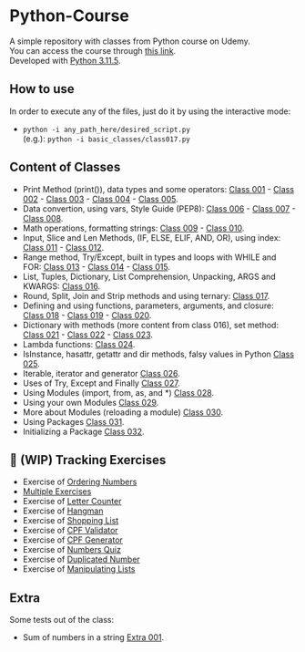 # Python-Course
A simple repository with classes from Python course on Udemy. <br>
You can access the course through [this link](https://www.udemy.com/course/python-3-do-zero-ao-avancado). <br>
Developed with [Python 3.11.5](https://www.python.org/downloads/release/python-3115/).

## How to use
In order to execute any of the files, just do it by using the interactive mode:
- `python -i any_path_here/desired_script.py` <br>
(e.g.): `python -i basic_classes/class017.py `

## Content of Classes
- Print Method (print()), data types and some operators:
    [Class 001](./basic_classes/class001.py) -
    [Class 002](./basic_classes/class002.py) -
    [Class 003](./basic_classes/class003.py) -
    [Class 004](./basic_classes/class004.py) -
    [Class 005](./basic_classes/class005.py).
- Data convertion, using vars, Style Guide (PEP8):
    [Class 006](./basic_classes/class006.py) -
    [Class 007](./basic_classes/class007.py) -
    [Class 008](./basic_classes/class008.py).
- Math operations, formatting strings:
    [Class 009](./basic_classes/class009.py) -
    [Class 010](./basic_classes/class010.py).
- Input, Slice and Len Methods, (IF, ELSE, ELIF, AND, OR), using index:
    [Class 011](./basic_classes/class011.py) -
    [Class 012](./basic_classes/class012.py).
- Range method, Try/Except, built in types and loops with WHILE and FOR:
    [Class 013](./basic_classes/class013.py) -
    [Class 014](./basic_classes/class014.py) -
    [Class 015](./basic_classes/class015.py).
- List, Tuples, Dictionary, List Comprehension, Unpacking, ARGS and KWARGS:
    [Class 016](./basic_classes/class016.py).
- Round, Split, Join and Strip methods and using ternary:
    [Class 017](./basic_classes/class017.py).
- Defining and using functions, parameters, arguments, and closure:
    [Class 018](./basic_classes/class018.py) -
    [Class 019](./basic_classes/class019.py) -
    [Class 020](./basic_classes/class020.py).
- Dictionary with methods (more content from class 016), set method:
    [Class 021](./basic_classes/class021.py) -
    [Class 022](./basic_classes/class022.py) -
    [Class 023](./basic_classes/class023.py).
- Lambda functions:
    [Class 024](./basic_classes/class024.py).
- IsInstance, hasattr, getattr and dir methods, falsy values in Python
    [Class 025](./basic_classes/class025.py).
- Iterable, iterator and generator
    [Class 026](./basic_classes/class026.py).
- Uses of Try, Except and Finally
    [Class 027](./basic_classes/class027.py).
- Using Modules (import, from, as, and *)
    [Class 028](./basic_classes/class028.py).
- Using your own Modules
    [Class 029](./basic_classes/class029.py).
- More about Modules (reloading a module)
    [Class 030](./basic_classes/class030.py).
- Using Packages
    [Class 031](./basic_classes/class031.py).
- Initializing a Package
    [Class 032](./basic_classes/class032.py).
## :construction: (WIP) Tracking Exercises
- Exercise of [Ordering Numbers](./basic_classes/exercise001.py)
- [Multiple Exercises](./basic_classes/exercise002.py)
- Exercise of [Letter Counter](./basic_classes/exercise003.py)
- Exercise of [Hangman](./basic_classes/exercise004.py)
- Exercise of [Shopping List](./basic_classes/exercise005.py)
- Exercise of [CPF Validator](./basic_classes/exercise006.py)
- Exercise of [CPF Generator](./basic_classes/exercise007.py)
- Exercise of [Numbers Quiz](./basic_classes/exercise008.py)
- Exercise of [Duplicated Number](./basic_classes/exercise009.py)
- Exercise of [Manipulating Lists](./basic_classes/exercise010.py)
## Extra
Some tests out of the class:
- Sum of numbers in a string
    [Extra 001](./basic_classes/extra001.py).